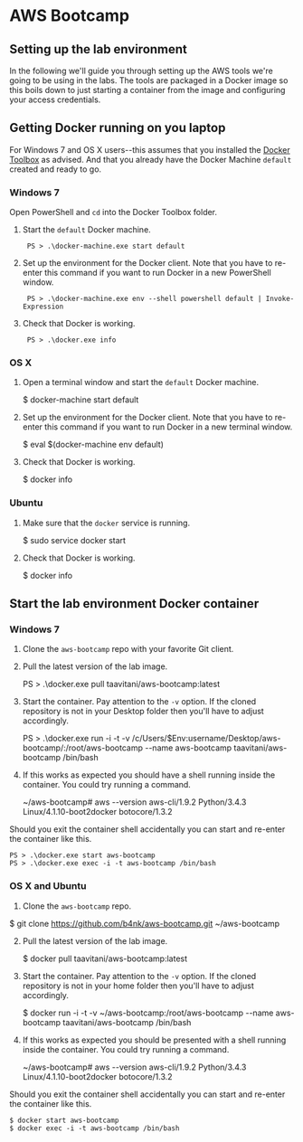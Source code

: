 # AWS Bootcamp

## Setting up the lab environment

In the following we'll guide you through setting up the AWS tools we're going to be using in the labs. The tools are packaged in a Docker image so this boils down to just starting a container from the image and configuring your access
credentials.

## Getting Docker running on you laptop

For Windows 7 and OS X users--this assumes that you installed the [Docker Toolbox](https://www.docker.com/docker-toolbox) as advised. And that you already have the Docker Machine `default` created and ready to go.

### Windows 7

Open PowerShell and `cd` into the Docker Toolbox folder.

1. Start the `default` Docker machine.

        PS > .\docker-machine.exe start default

2. Set up the environment for the Docker client. Note that you have to re-enter this command if you want to run Docker in a new PowerShell window.

        PS > .\docker-machine.exe env --shell powershell default | Invoke-Expression

3. Check that Docker is working.

        PS > .\docker.exe info

### OS X

1. Open a terminal window and start the `default` Docker machine.

    $ docker-machine start default

2. Set up the environment for the Docker client. Note that you have to re-enter this command if you want to run Docker in a new terminal window.

    $ eval $(docker-machine env default)

3. Check that Docker is working.

    $ docker info

### Ubuntu

1. Make sure that the `docker` service is running.

    $ sudo service docker start

2. Check that Docker is working.

    $ docker info

## Start the lab environment Docker container

### Windows 7

1. Clone the `aws-bootcamp` repo with your favorite Git client.

2. Pull the latest version of the lab image.

    PS > .\docker.exe pull taavitani/aws-bootcamp:latest

3. Start the container. Pay attention to the `-v` option. If the cloned repository is not in your Desktop folder then you'll have to adjust accordingly.

    PS > .\docker.exe run -i -t -v /c/Users/$Env:username/Desktop/aws-bootcamp/:/root/aws-bootcamp --name aws-bootcamp taavitani/aws-bootcamp /bin/bash

4. If this works as expected you should have a shell running inside the container. You could try running a command.

    ~/aws-bootcamp# aws --version
    aws-cli/1.9.2 Python/3.4.3 Linux/4.1.10-boot2docker botocore/1.3.2

Should you exit the container shell accidentally you can start and re-enter the container like this.

    PS > .\docker.exe start aws-bootcamp
    PS > .\docker.exe exec -i -t aws-bootcamp /bin/bash

### OS X and Ubuntu

1. Clone the `aws-bootcamp` repo.

  $ git clone https://github.com/b4nk/aws-bootcamp.git ~/aws-bootcamp

2. Pull the latest version of the lab image.

    $ docker pull taavitani/aws-bootcamp:latest

3. Start the container. Pay attention to the `-v` option. If the cloned repository is not in your home folder then you'll have to adjust accordingly.

    $ docker run -i -t -v ~/aws-bootcamp:/root/aws-bootcamp --name aws-bootcamp taavitani/aws-bootcamp /bin/bash

4. If this works as expected you should be presented with a shell running inside the container. You could try running a command.

    ~/aws-bootcamp# aws --version
    aws-cli/1.9.2 Python/3.4.3 Linux/4.1.10-boot2docker botocore/1.3.2

Should you exit the container shell accidentally you can start and re-enter the container like this.

    $ docker start aws-bootcamp
    $ docker exec -i -t aws-bootcamp /bin/bash
